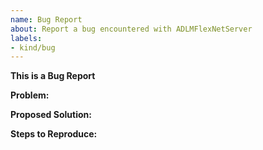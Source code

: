 ```yaml
---
name: Bug Report
about: Report a bug encountered with ADLMFlexNetServer
labels:
- kind/bug
---
```

**This is a Bug Report**

<!--Required Information-->
**Problem:**


**Proposed Solution:**


**Steps to Reproduce:**


<!--Optional Information (remove the comment tags around information you would like to include)-->
<!--ADLMFlexNetServer Version:-->

<!--Additional Information:-->
